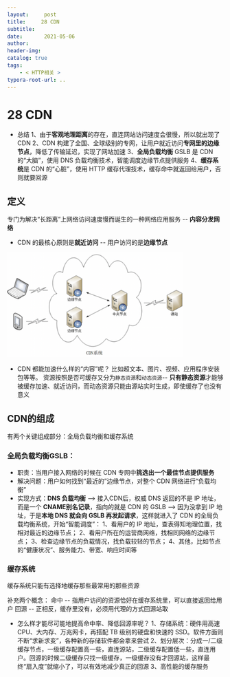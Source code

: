 ```yaml
---
layout:     post
title:     28 CDN
subtitle:  
date:       2021-05-06
author:     
header-img: 
catalog: true
tags:
    - < HTTP相关 >
typora-root-url: ..
---
```



# 28 CDN

-   总结
1、由于**客观地理距离**的存在，直连网站访问速度会很慢，所以就出现了 CDN
2、CDN 构建了全国、全球级别的专网，让用户就近访问**专网里的边缘节点**，降低了传输延迟，实现了网站加速
3、**全局负载均衡** GSLB 是 CDN 的“大脑”，使用 DNS 负载均衡技术，智能调度边缘节点提供服务
4、**缓存系统**是 CDN 的“心脏”，使用 HTTP 缓存代理技术，缓存命中就返回给用户，否则就要回源

## 定义
专门为解决“长距离”上网络访问速度慢而诞生的一种网络应用服务 -- **内容分发网络**

-   CDN 的最核心原则是**就近访问** -- 用户访问的是**边缘节点**
<img src="/../img/assets_2019/image-20210506173434360.png" alt="image-20210506173434360" style="zoom:40%;" />

-   CDN 都能加速什么样的“内容”呢？
比如超文本、图片、视频、应用程序安装包等等。
资源按照是否可缓存又分为`静态资源`和`动态资源`-- **只有静态资源**才能够被缓存加速、就近访问，而动态资源只能由源站实时生成，即使缓存了也没有意义

## CDN的组成
有两个关键组成部分：全局负载均衡和缓存系统
###  全局负载均衡GSLB：
-   职责：当用户接入网络的时候在 CDN 专网中**挑选出一个最佳节点提供服务**
-   解决问题：用户如何找到“最近的”边缘节点，对整个 CDN 网络进行“负载均衡”
-   实现方式：**DNS 负载均衡** 
--> 接入CDN后，权威 DNS 返回的不是 IP 地址，而是一个 **CNAME别名记录**，指向的就是 CDN 的 GSLB
--> 因为没拿到 IP 地址，于是**本地 DNS 就会向 GSLB 再发起请求**，这样就进入了 CDN 的全局负载均衡系统，开始“智能调度”：
1、看用户的 IP 地址，查表得知地理位置，找相对最近的边缘节点；
2、看用户所在的运营商网络，找相同网络的边缘节点；
3、检查边缘节点的负载情况，找负载较轻的节点；
4、其他，比如节点的“健康状况”、服务能力、带宽、响应时间等
### 缓存系统
缓存系统只能有选择地缓存那些最常用的那些资源

补充两个概念：
命中 -- 指用户访问的资源恰好在缓存系统里，可以直接返回给用户
回源 -- 正相反，缓存里没有，必须用代理的方式回源站取

-   怎么样才能尽可能地提高命中率、降低回源率呢？
1、存储系统：硬件用高速 CPU、大内存、万兆网卡，再搭配 TB 级别的硬盘和快速的 SSD。软件方面则不断“求新求变”，各种新的存储软件都会拿来尝试
2、划分层次：分成一/二级缓存节点，一级缓存配置高一些，直连源站，二级缓存配置低一些，直连用户。回源的时候二级缓存只找一级缓存，一级缓存没有才回源站，这样最终“扇入度”就缩小了，可以有效地减少真正的回源
3、高性能的缓存服务